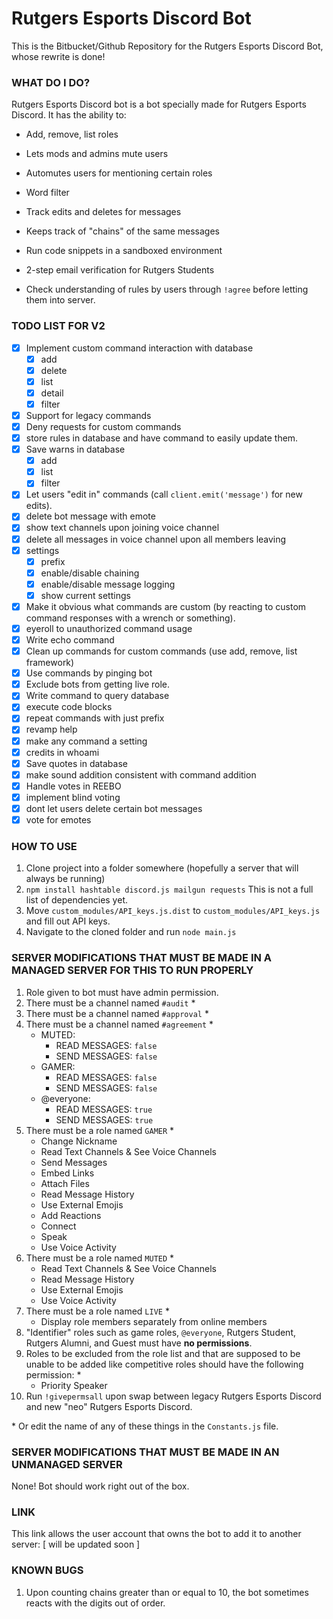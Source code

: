 # Rutgers Esports Discord Bot
This is the Bitbucket/Github Repository for the Rutgers Esports Discord Bot, whose rewrite is done!

### WHAT DO I DO?
Rutgers Esports Discord bot is a bot specially made for Rutgers Esports Discord. It has the ability to:

- Add, remove, list roles

- Lets mods and admins mute users

- Automutes users for mentioning certain roles

- Word filter

- Track edits and deletes for messages

- Keeps track of "chains" of the same messages

- Run code snippets in a sandboxed environment

- 2-step email verification for Rutgers Students

- Check understanding of rules by users through `!agree` before letting them into server.

### TODO LIST FOR V2
- [x] Implement custom command interaction with database
    - [x] add
    - [x] delete
    - [x] list
    - [x] detail
    - [x] filter
- [x] Support for legacy commands
- [x] Deny requests for custom commands
- [x] store rules in database and have command to easily update them.
- [x] Save warns in database
    - [x] add
    - [x] list
    - [x] filter
- [x] Let users "edit in" commands (call `client.emit('message')` for new edits).
- [x] delete bot message with emote
- [x] show text channels upon joining voice channel
- [x] delete all messages in voice channel upon all members leaving
- [x] settings
    - [x] prefix
    - [x] enable/disable chaining
    - [x] enable/disable message logging
    - [x] show current settings
- [x] Make it obvious what commands are custom (by reacting to custom command responses with a wrench or something).
- [x] eyeroll to unauthorized command usage
- [x] Write echo command
- [x] Clean up commands for custom commands (use add, remove, list framework)
- [x] Use commands by pinging bot
- [x] Exclude bots from getting live role.
- [x] Write command to query database
- [x] execute code blocks
- [x] repeat commands with just prefix
- [x] revamp help
- [x] make any command a setting
- [x] credits in whoami
- [x] Save quotes in database
- [x] make sound addition consistent with command addition
- [x] Handle votes in REEBO
- [x] implement blind voting
- [x] dont let users delete certain bot messages
- [x] vote for emotes

### HOW TO USE
1. Clone project into a folder somewhere (hopefully a server that will always be running)
2. `npm install hashtable discord.js mailgun requests` This is not a full list of dependencies yet.
3. Move `custom_modules/API_keys.js.dist` to `custom_modules/API_keys.js` and fill out API keys.
4. Navigate to the cloned folder and run `node main.js`

### SERVER MODIFICATIONS THAT MUST BE MADE IN A MANAGED SERVER FOR THIS TO RUN PROPERLY
1. Role given to bot must have admin permission.
2. There must be a channel named `#audit` \*
3. There must be a channel named `#approval` \*
4. There must be a channel named `#agreement` \*
    * MUTED:
        * READ MESSAGES: `false`
        * SEND MESSAGES: `false`
    * GAMER:
        * READ MESSAGES: `false`
        * SEND MESSAGES: `false`
    * @everyone:
        * READ MESSAGES: `true`
        * SEND MESSAGES: `true`
5. There must be a role named `GAMER` \*
    * Change Nickname
    * Read Text Channels & See Voice Channels
    * Send Messages
    * Embed Links
    * Attach Files
    * Read Message History
    * Use External Emojis
    * Add Reactions
    * Connect
    * Speak
    * Use Voice Activity
6. There must be a role named `MUTED` \*
    * Read Text Channels & See Voice Channels
    * Read Message History
    * Use External Emojis
    * Use Voice Activity
7. There must be a role named `LIVE` \*
    * Display role members separately from online members
8. "Identifier" roles such as game roles, `@everyone`, Rutgers Student, Rutgers Alumni, and Guest must have **no permissions**.
9. Roles to be excluded from the role list and that are supposed to be unable to be added like competitive roles should have the following permission: \*
    * Priority Speaker
11. Run `!givepermsall` upon swap between legacy Rutgers Esports Discord and new "neo" Rutgers Esports Discord.

\* Or edit the name of any of these things in the `Constants.js` file.

### SERVER MODIFICATIONS THAT MUST BE MADE IN AN UNMANAGED SERVER
None! Bot should work right out of the box.

### LINK
This link allows the user account that owns the bot to add it to another server:
[ will be updated soon ]

### KNOWN BUGS
1. Upon counting chains greater than or equal to 10, the bot sometimes reacts with the digits out of order.
